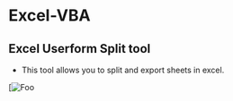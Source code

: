 # Excel-VBA
## Excel Userform Split tool
* This tool allows you to split and export sheets in excel. 

[![Foo](https://drive.google.com/file/d/1ehwoiQUgBKyZToyNwhnAdj2NAaqcM4Gc/view?usp=sharing)
 
